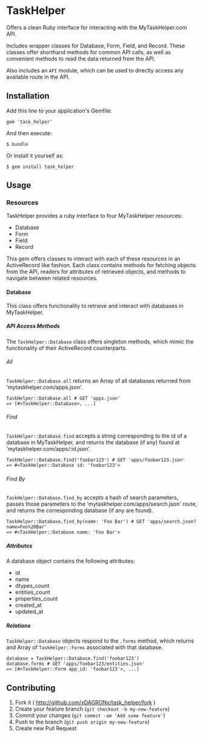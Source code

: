 # TaskHelper

Offers a clean Ruby interface for interacting with
the MyTaskHelper.com API.

Includes wrapper classes for Database, Form, Field, and Record.
These classes offer shorthand methods for common API calls, as
well as convenient methods to read the data returned from the API.

Also includes an `API` module, which can be used to directly access
any available route in the API.

## Installation

Add this line to your application's Gemfile:

    gem 'task_helper'

And then execute:

    $ bundle

Or install it yourself as:

    $ gem install task_helper

## Usage

### Resources

TaskHelper provides a ruby interface to four MyTaskHelper resources:

* Database
* Form
* Field
* Record

This gem offers classes to interact with each of these resources in
an ActiveRecord like fashion. Each class contains methods for fetching
objects from the API, readers for attributes of retrieved objects,
and methods to navigate between related resources.

#### Database

This class offers functionality to retrieve and interact with databases
in MyTaskHelper.

##### API Access Methods

The `TaskHelper::Database` class offers singleton methods, which mimic the
functionality of their ActiveRecord counterparts.

###### All

`TaskHelper::Database.all` returns an Array of all databases returned from
'mytaskhelper.com/apps.json'.

    TaskHelper::Database.all # GET 'apps.json'
    => [#<TaskHelper::Database>, ...]

###### Find

`TaskHelper::Database.find` accepts a string corresponding to the id of a
database in MyTaskHelper, and returns the database (if any) found at
'mytaskhelper.com/apps/:id.json'.

    TaskHelper::Database.find('foobar123') # GET 'apps/foobar123.json'
    => #<TaskHelper::Database id: 'foobar123'>

###### Find By

`TaskHelper::Database.find_by` accepts a hash of search parameters, passes those
parameters to the 'mytaskhelper.com/apps/search.json' route, and returns the
corresponding database (if any are found).

    TaskHelper::Database.find_by(name: 'Foo Bar') # GET 'apps/search.json?name=Foo%20Bar'
    => #<TaskHelper::Database name: 'Foo Bar'>

##### Attributes

A database object contains the following attributes:

* id
* name
* dtypes_count
* entities_count
* properties_count
* created_at
* updated_at

##### Relations

`TaskHelper::Database` objects respond to the `.forms` method, which returns
and Array of `TaskHelper::Forms` associated with that database.

    database = TaskHelper::Database.find('foobar123')
    database.forms # GET 'apps/foobar123/entities.json'
    => [#<TaskHelper::Form app_id: 'foobar123'>, ...]

## Contributing

1. Fork it ( http://github.com/xDAGRONx/task_helper/fork )
2. Create your feature branch (`git checkout -b my-new-feature`)
3. Commit your changes (`git commit -am 'Add some feature'`)
4. Push to the branch (`git push origin my-new-feature`)
5. Create new Pull Request
